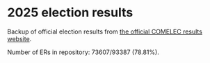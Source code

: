 # 2025 election results

Backup of official election results from [the official COMELEC results website](https://2025electionresults.comelec.gov.ph).



































Number of ERs in repository: 73607/93387 (78.81%).
